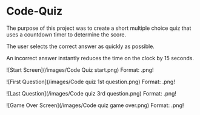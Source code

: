 # Code-Quiz
The purpose of this project was to create a short multiple choice quiz that uses a countdown timer to determine the score.  

The user selects the correct answer as quickly as possible.

An incorrect answer instantly reduces the time on the clock by 15 seconds.

![Start Screen](/images/Code Quiz start.png)
Format: .png!

![First Question](/images/Code quiz 1st question.png)
Format: .png!

![Last Question](/images/Code quiz 3rd question.png)
Format: .png!

![Game Over Screen](/images/Code quiz game over.png)
Format: .png!